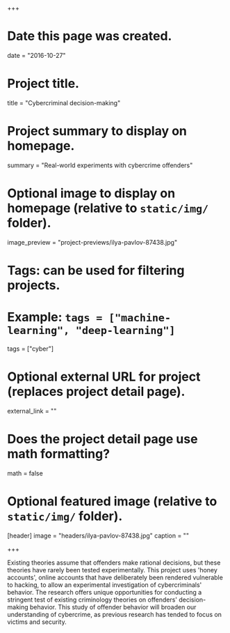 +++
# Date this page was created.
date = "2016-10-27"

# Project title.
title = "Cybercriminal decision-making"

# Project summary to display on homepage.
summary = "Real-world experiments with cybercrime offenders"

# Optional image to display on homepage (relative to `static/img/` folder).
image_preview = "project-previews/ilya-pavlov-87438.jpg"

# Tags: can be used for filtering projects.
# Example: `tags = ["machine-learning", "deep-learning"]`
tags = ["cyber"]

# Optional external URL for project (replaces project detail page).
external_link = ""

# Does the project detail page use math formatting?
math = false

# Optional featured image (relative to `static/img/` folder).
[header]
image = "headers/ilya-pavlov-87438.jpg"
caption = ""

+++

Existing theories assume that offenders make rational decisions, but these theories have rarely been tested experimentally. This project uses 'honey accounts', online accounts that have deliberately been rendered vulnerable to hacking, to allow an experimental investigation of cybercriminals' behavior. The research offers unique opportunities for conducting a stringent test of existing criminology theories on offenders' decision-making behavior. This study of offender behavior will broaden our understanding of cybercrime, as previous research has tended to focus on victims and security.
